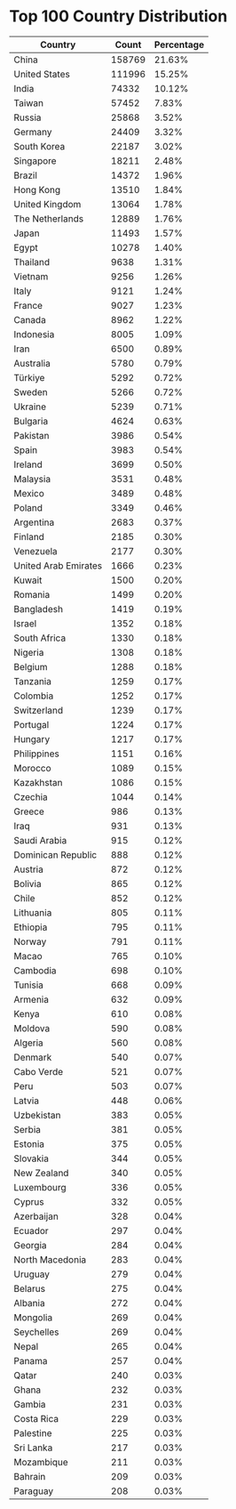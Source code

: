 # Top 100 Country Distribution
| Country | Count | Percentage |
|----|----|----|
| China | 158769 | 21.63% |
| United States | 111996 | 15.25% |
| India | 74332 | 10.12% |
| Taiwan | 57452 | 7.83% |
| Russia | 25868 | 3.52% |
| Germany | 24409 | 3.32% |
| South Korea | 22187 | 3.02% |
| Singapore | 18211 | 2.48% |
| Brazil | 14372 | 1.96% |
| Hong Kong | 13510 | 1.84% |
| United Kingdom | 13064 | 1.78% |
| The Netherlands | 12889 | 1.76% |
| Japan | 11493 | 1.57% |
| Egypt | 10278 | 1.40% |
| Thailand | 9638 | 1.31% |
| Vietnam | 9256 | 1.26% |
| Italy | 9121 | 1.24% |
| France | 9027 | 1.23% |
| Canada | 8962 | 1.22% |
| Indonesia | 8005 | 1.09% |
| Iran | 6500 | 0.89% |
| Australia | 5780 | 0.79% |
| Türkiye | 5292 | 0.72% |
| Sweden | 5266 | 0.72% |
| Ukraine | 5239 | 0.71% |
| Bulgaria | 4624 | 0.63% |
| Pakistan | 3986 | 0.54% |
| Spain | 3983 | 0.54% |
| Ireland | 3699 | 0.50% |
| Malaysia | 3531 | 0.48% |
| Mexico | 3489 | 0.48% |
| Poland | 3349 | 0.46% |
| Argentina | 2683 | 0.37% |
| Finland | 2185 | 0.30% |
| Venezuela | 2177 | 0.30% |
| United Arab Emirates | 1666 | 0.23% |
| Kuwait | 1500 | 0.20% |
| Romania | 1499 | 0.20% |
| Bangladesh | 1419 | 0.19% |
| Israel | 1352 | 0.18% |
| South Africa | 1330 | 0.18% |
| Nigeria | 1308 | 0.18% |
| Belgium | 1288 | 0.18% |
| Tanzania | 1259 | 0.17% |
| Colombia | 1252 | 0.17% |
| Switzerland | 1239 | 0.17% |
| Portugal | 1224 | 0.17% |
| Hungary | 1217 | 0.17% |
| Philippines | 1151 | 0.16% |
| Morocco | 1089 | 0.15% |
| Kazakhstan | 1086 | 0.15% |
| Czechia | 1044 | 0.14% |
| Greece | 986 | 0.13% |
| Iraq | 931 | 0.13% |
| Saudi Arabia | 915 | 0.12% |
| Dominican Republic | 888 | 0.12% |
| Austria | 872 | 0.12% |
| Bolivia | 865 | 0.12% |
| Chile | 852 | 0.12% |
| Lithuania | 805 | 0.11% |
| Ethiopia | 795 | 0.11% |
| Norway | 791 | 0.11% |
| Macao | 765 | 0.10% |
| Cambodia | 698 | 0.10% |
| Tunisia | 668 | 0.09% |
| Armenia | 632 | 0.09% |
| Kenya | 610 | 0.08% |
| Moldova | 590 | 0.08% |
| Algeria | 560 | 0.08% |
| Denmark | 540 | 0.07% |
| Cabo Verde | 521 | 0.07% |
| Peru | 503 | 0.07% |
| Latvia | 448 | 0.06% |
| Uzbekistan | 383 | 0.05% |
| Serbia | 381 | 0.05% |
| Estonia | 375 | 0.05% |
| Slovakia | 344 | 0.05% |
| New Zealand | 340 | 0.05% |
| Luxembourg | 336 | 0.05% |
| Cyprus | 332 | 0.05% |
| Azerbaijan | 328 | 0.04% |
| Ecuador | 297 | 0.04% |
| Georgia | 284 | 0.04% |
| North Macedonia | 283 | 0.04% |
| Uruguay | 279 | 0.04% |
| Belarus | 275 | 0.04% |
| Albania | 272 | 0.04% |
| Mongolia | 269 | 0.04% |
| Seychelles | 269 | 0.04% |
| Nepal | 265 | 0.04% |
| Panama | 257 | 0.04% |
| Qatar | 240 | 0.03% |
| Ghana | 232 | 0.03% |
| Gambia | 231 | 0.03% |
| Costa Rica | 229 | 0.03% |
| Palestine | 225 | 0.03% |
| Sri Lanka | 217 | 0.03% |
| Mozambique | 211 | 0.03% |
| Bahrain | 209 | 0.03% |
| Paraguay | 208 | 0.03% |
